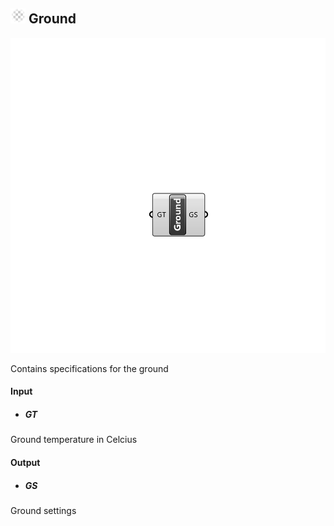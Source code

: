 ## ![](../../images/icons/Ground.png) Ground

![](../../images/components/Ground.png)

Contains specifications for the ground

#### Input
* ##### GT 
Ground temperature in Celcius

#### Output
* ##### GS
Ground settings
